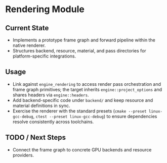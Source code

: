 # Rendering Module

## Current State

- Implements a prototype frame graph and forward pipeline within the native renderer.
- Structures backend, resource, material, and pass directories for platform-specific integrations.

## Usage

- Link against `engine_rendering` to access render pass orchestration and frame graph primitives; the target inherits `engine::project_options` and shares headers via `engine::headers`.
- Add backend-specific code under `backend/` and keep resource and material definitions in sync.
- Exercise the renderer with the standard presets (`cmake --preset linux-gcc-debug`, `ctest --preset linux-gcc-debug`) to ensure dependencies resolve consistently across toolchains.

## TODO / Next Steps

- Connect the frame graph to concrete GPU backends and resource providers.

